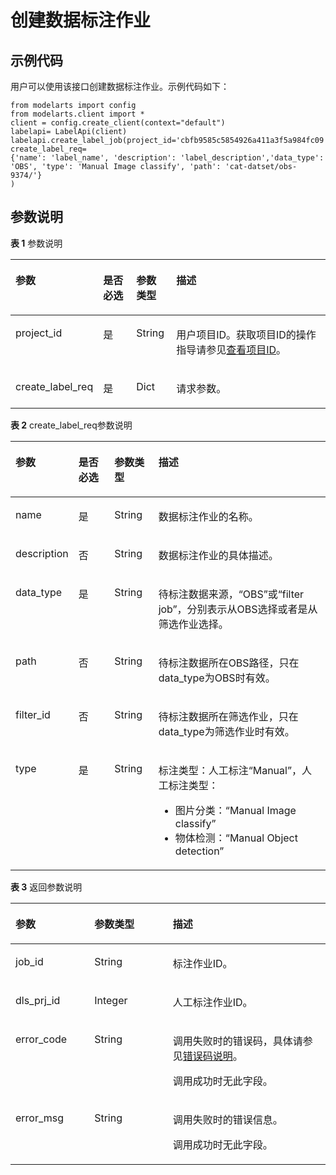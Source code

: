 # 创建数据标注作业<a name="modelarts_04_0103"></a>

## 示例代码<a name="section35881040102516"></a>

用户可以使用该接口创建数据标注作业。示例代码如下：

```
from modelarts import config
from modelarts.client import *
client = config.create_client(context="default")
labelapi= LabelApi(client)
labelapi.create_label_job(project_id='cbfb9585c5854926a411a3f5a984fc09', create_label_req=
{'name': 'label_name', 'description': 'label_description','data_type': 'OBS', 'type': 'Manual Image classify', 'path': 'cat-datset/obs-9374/'}
)
```

## 参数说明<a name="section0599140112517"></a>

**表 1**  参数说明

<a name="table1427122192918"></a>
<table><thead align="left"><tr id="row10299223299"><th class="cellrowborder" valign="top" width="17.52%" id="mcps1.2.5.1.1"><p id="p19121533162912"><a name="p19121533162912"></a><a name="p19121533162912"></a>参数</p>
</th>
<th class="cellrowborder" valign="top" width="11.51%" id="mcps1.2.5.1.2"><p id="p1812363372920"><a name="p1812363372920"></a><a name="p1812363372920"></a>是否必选</p>
</th>
<th class="cellrowborder" valign="top" width="12.82%" id="mcps1.2.5.1.3"><p id="p21241133112918"><a name="p21241133112918"></a><a name="p21241133112918"></a>参数类型</p>
</th>
<th class="cellrowborder" valign="top" width="58.15%" id="mcps1.2.5.1.4"><p id="p1812615330294"><a name="p1812615330294"></a><a name="p1812615330294"></a>描述</p>
</th>
</tr>
</thead>
<tbody><tr id="row1229142210294"><td class="cellrowborder" valign="top" width="17.52%" headers="mcps1.2.5.1.1 "><p id="p121291133132913"><a name="p121291133132913"></a><a name="p121291133132913"></a>project_id</p>
</td>
<td class="cellrowborder" valign="top" width="11.51%" headers="mcps1.2.5.1.2 "><p id="p0130163312298"><a name="p0130163312298"></a><a name="p0130163312298"></a>是</p>
</td>
<td class="cellrowborder" valign="top" width="12.82%" headers="mcps1.2.5.1.3 "><p id="p1913233372918"><a name="p1913233372918"></a><a name="p1913233372918"></a>String</p>
</td>
<td class="cellrowborder" valign="top" width="58.15%" headers="mcps1.2.5.1.4 "><p id="p4972959911831"><a name="p4972959911831"></a><a name="p4972959911831"></a>用户项目ID。获取项目ID的操作指导请参见<a href="查看项目ID.md">查看项目ID</a>。</p>
</td>
</tr>
<tr id="row191415585316"><td class="cellrowborder" valign="top" width="17.52%" headers="mcps1.2.5.1.1 "><p id="p139149565311"><a name="p139149565311"></a><a name="p139149565311"></a>create_label_req</p>
</td>
<td class="cellrowborder" valign="top" width="11.51%" headers="mcps1.2.5.1.2 "><p id="p109145517533"><a name="p109145517533"></a><a name="p109145517533"></a>是</p>
</td>
<td class="cellrowborder" valign="top" width="12.82%" headers="mcps1.2.5.1.3 "><p id="p12914753531"><a name="p12914753531"></a><a name="p12914753531"></a>Dict</p>
</td>
<td class="cellrowborder" valign="top" width="58.15%" headers="mcps1.2.5.1.4 "><p id="p89141552539"><a name="p89141552539"></a><a name="p89141552539"></a>请求参数。</p>
</td>
</tr>
</tbody>
</table>

**表 2**  create\_label\_req参数说明

<a name="table147922185514"></a>
<table><thead align="left"><tr id="row194797285513"><th class="cellrowborder" valign="top" width="16.13%" id="mcps1.2.5.1.1"><p id="p1715641011555"><a name="p1715641011555"></a><a name="p1715641011555"></a>参数</p>
</th>
<th class="cellrowborder" valign="top" width="12.030000000000001%" id="mcps1.2.5.1.2"><p id="p1115641055519"><a name="p1115641055519"></a><a name="p1115641055519"></a>是否必选</p>
</th>
<th class="cellrowborder" valign="top" width="14.21%" id="mcps1.2.5.1.3"><p id="p2156171018559"><a name="p2156171018559"></a><a name="p2156171018559"></a>参数类型</p>
</th>
<th class="cellrowborder" valign="top" width="57.63%" id="mcps1.2.5.1.4"><p id="p18156610205519"><a name="p18156610205519"></a><a name="p18156610205519"></a>描述</p>
</th>
</tr>
</thead>
<tbody><tr id="row184798211553"><td class="cellrowborder" valign="top" width="16.13%" headers="mcps1.2.5.1.1 "><p id="p17156310115514"><a name="p17156310115514"></a><a name="p17156310115514"></a>name</p>
</td>
<td class="cellrowborder" valign="top" width="12.030000000000001%" headers="mcps1.2.5.1.2 "><p id="p915601015511"><a name="p915601015511"></a><a name="p915601015511"></a>是</p>
</td>
<td class="cellrowborder" valign="top" width="14.21%" headers="mcps1.2.5.1.3 "><p id="p19156171014552"><a name="p19156171014552"></a><a name="p19156171014552"></a>String</p>
</td>
<td class="cellrowborder" valign="top" width="57.63%" headers="mcps1.2.5.1.4 "><p id="p121563102556"><a name="p121563102556"></a><a name="p121563102556"></a>数据标注作业的名称。</p>
</td>
</tr>
<tr id="row5479824555"><td class="cellrowborder" valign="top" width="16.13%" headers="mcps1.2.5.1.1 "><p id="p11156201013551"><a name="p11156201013551"></a><a name="p11156201013551"></a>description</p>
</td>
<td class="cellrowborder" valign="top" width="12.030000000000001%" headers="mcps1.2.5.1.2 "><p id="p71560102557"><a name="p71560102557"></a><a name="p71560102557"></a>否</p>
</td>
<td class="cellrowborder" valign="top" width="14.21%" headers="mcps1.2.5.1.3 "><p id="p415651020555"><a name="p415651020555"></a><a name="p415651020555"></a>String</p>
</td>
<td class="cellrowborder" valign="top" width="57.63%" headers="mcps1.2.5.1.4 "><p id="p101568104554"><a name="p101568104554"></a><a name="p101568104554"></a>数据标注作业的具体描述。</p>
</td>
</tr>
<tr id="row84800255513"><td class="cellrowborder" valign="top" width="16.13%" headers="mcps1.2.5.1.1 "><p id="p15157181075513"><a name="p15157181075513"></a><a name="p15157181075513"></a>data_type</p>
</td>
<td class="cellrowborder" valign="top" width="12.030000000000001%" headers="mcps1.2.5.1.2 "><p id="p315721013556"><a name="p315721013556"></a><a name="p315721013556"></a>是</p>
</td>
<td class="cellrowborder" valign="top" width="14.21%" headers="mcps1.2.5.1.3 "><p id="p7157191065518"><a name="p7157191065518"></a><a name="p7157191065518"></a>String</p>
</td>
<td class="cellrowborder" valign="top" width="57.63%" headers="mcps1.2.5.1.4 "><p id="p11571108558"><a name="p11571108558"></a><a name="p11571108558"></a>待标注数据来源，<span class="parmname" id="parmname1689884101616"><a name="parmname1689884101616"></a><a name="parmname1689884101616"></a>“OBS”</span>或<span class="parmname" id="parmname158619168165"><a name="parmname158619168165"></a><a name="parmname158619168165"></a>“filter job”</span>，分别表示从OBS选择或者是从筛选作业选择。</p>
</td>
</tr>
<tr id="row13480823558"><td class="cellrowborder" valign="top" width="16.13%" headers="mcps1.2.5.1.1 "><p id="p1315741095519"><a name="p1315741095519"></a><a name="p1315741095519"></a>path</p>
</td>
<td class="cellrowborder" valign="top" width="12.030000000000001%" headers="mcps1.2.5.1.2 "><p id="p13157610205519"><a name="p13157610205519"></a><a name="p13157610205519"></a>否</p>
</td>
<td class="cellrowborder" valign="top" width="14.21%" headers="mcps1.2.5.1.3 "><p id="p191571710115516"><a name="p191571710115516"></a><a name="p191571710115516"></a>String</p>
</td>
<td class="cellrowborder" valign="top" width="57.63%" headers="mcps1.2.5.1.4 "><p id="p12157310175510"><a name="p12157310175510"></a><a name="p12157310175510"></a>待标注数据所在OBS路径，只在data_type为OBS时有效。</p>
</td>
</tr>
<tr id="row348019213553"><td class="cellrowborder" valign="top" width="16.13%" headers="mcps1.2.5.1.1 "><p id="p18157810185517"><a name="p18157810185517"></a><a name="p18157810185517"></a>filter_id</p>
</td>
<td class="cellrowborder" valign="top" width="12.030000000000001%" headers="mcps1.2.5.1.2 "><p id="p111575106558"><a name="p111575106558"></a><a name="p111575106558"></a>否</p>
</td>
<td class="cellrowborder" valign="top" width="14.21%" headers="mcps1.2.5.1.3 "><p id="p10157210125517"><a name="p10157210125517"></a><a name="p10157210125517"></a>String</p>
</td>
<td class="cellrowborder" valign="top" width="57.63%" headers="mcps1.2.5.1.4 "><p id="p161571210105513"><a name="p161571210105513"></a><a name="p161571210105513"></a>待标注数据所在筛选作业，只在data_type为筛选作业时有效。</p>
</td>
</tr>
<tr id="row184808215558"><td class="cellrowborder" valign="top" width="16.13%" headers="mcps1.2.5.1.1 "><p id="p1157111017554"><a name="p1157111017554"></a><a name="p1157111017554"></a>type</p>
</td>
<td class="cellrowborder" valign="top" width="12.030000000000001%" headers="mcps1.2.5.1.2 "><p id="p1315741005513"><a name="p1315741005513"></a><a name="p1315741005513"></a>是</p>
</td>
<td class="cellrowborder" valign="top" width="14.21%" headers="mcps1.2.5.1.3 "><p id="p9157111035514"><a name="p9157111035514"></a><a name="p9157111035514"></a>String</p>
</td>
<td class="cellrowborder" valign="top" width="57.63%" headers="mcps1.2.5.1.4 "><p id="p3589927152018"><a name="p3589927152018"></a><a name="p3589927152018"></a>标注类型：人工标注<span class="parmname" id="parmname20589152732011"><a name="parmname20589152732011"></a><a name="parmname20589152732011"></a>“Manual”</span>，人工标注类型：</p>
<a name="ul1275016292208"></a><a name="ul1275016292208"></a><ul id="ul1275016292208"><li>图片分类：<span class="parmname" id="parmname13163135662015"><a name="parmname13163135662015"></a><a name="parmname13163135662015"></a>“Manual Image classify”</span></li><li>物体检测：<span class="parmname" id="parmname7942192122114"><a name="parmname7942192122114"></a><a name="parmname7942192122114"></a>“Manual Object detection”</span></li></ul>
</td>
</tr>
</tbody>
</table>

**表 3**  返回参数说明

<a name="table122321415135613"></a>
<table><thead align="left"><tr id="row14232111575612"><th class="cellrowborder" valign="top" width="25.032503250325032%" id="mcps1.2.4.1.1"><p id="p1582422115619"><a name="p1582422115619"></a><a name="p1582422115619"></a>参数</p>
</th>
<th class="cellrowborder" valign="top" width="24.922492249224923%" id="mcps1.2.4.1.2"><p id="p282422195614"><a name="p282422195614"></a><a name="p282422195614"></a>参数类型</p>
</th>
<th class="cellrowborder" valign="top" width="50.04500450045004%" id="mcps1.2.4.1.3"><p id="p2822022205610"><a name="p2822022205610"></a><a name="p2822022205610"></a>描述</p>
</th>
</tr>
</thead>
<tbody><tr id="row192331215155620"><td class="cellrowborder" valign="top" width="25.032503250325032%" headers="mcps1.2.4.1.1 "><p id="p882112235614"><a name="p882112235614"></a><a name="p882112235614"></a>job_id</p>
</td>
<td class="cellrowborder" valign="top" width="24.922492249224923%" headers="mcps1.2.4.1.2 "><p id="p188232217562"><a name="p188232217562"></a><a name="p188232217562"></a>String</p>
</td>
<td class="cellrowborder" valign="top" width="50.04500450045004%" headers="mcps1.2.4.1.3 "><p id="p1482132275620"><a name="p1482132275620"></a><a name="p1482132275620"></a>标注作业ID。</p>
</td>
</tr>
<tr id="row7233141512568"><td class="cellrowborder" valign="top" width="25.032503250325032%" headers="mcps1.2.4.1.1 "><p id="p3823225562"><a name="p3823225562"></a><a name="p3823225562"></a>dls_prj_id</p>
</td>
<td class="cellrowborder" valign="top" width="24.922492249224923%" headers="mcps1.2.4.1.2 "><p id="p1882132235618"><a name="p1882132235618"></a><a name="p1882132235618"></a>Integer</p>
</td>
<td class="cellrowborder" valign="top" width="50.04500450045004%" headers="mcps1.2.4.1.3 "><p id="p2504119917014"><a name="p2504119917014"></a><a name="p2504119917014"></a>人工标注作业ID。</p>
</td>
</tr>
<tr id="row52337155564"><td class="cellrowborder" valign="top" width="25.032503250325032%" headers="mcps1.2.4.1.1 "><p id="p178272212569"><a name="p178272212569"></a><a name="p178272212569"></a>error_code</p>
</td>
<td class="cellrowborder" valign="top" width="24.922492249224923%" headers="mcps1.2.4.1.2 "><p id="p1782102211568"><a name="p1782102211568"></a><a name="p1782102211568"></a>String</p>
</td>
<td class="cellrowborder" valign="top" width="50.04500450045004%" headers="mcps1.2.4.1.3 "><p id="p071812541519"><a name="p071812541519"></a><a name="p071812541519"></a>调用失败时的错误码，具体请参见<a href="公共参数.md#section29446341644">错误码说明</a>。</p>
<p id="p6203060911624"><a name="p6203060911624"></a><a name="p6203060911624"></a>调用成功时无此字段。</p>
</td>
</tr>
<tr id="row1523391585616"><td class="cellrowborder" valign="top" width="25.032503250325032%" headers="mcps1.2.4.1.1 "><p id="p148217228563"><a name="p148217228563"></a><a name="p148217228563"></a>error_msg</p>
</td>
<td class="cellrowborder" valign="top" width="24.922492249224923%" headers="mcps1.2.4.1.2 "><p id="p1782192211568"><a name="p1782192211568"></a><a name="p1782192211568"></a>String</p>
</td>
<td class="cellrowborder" valign="top" width="50.04500450045004%" headers="mcps1.2.4.1.3 "><p id="p33232162215"><a name="p33232162215"></a><a name="p33232162215"></a>调用失败时的错误信息。</p>
<p id="p5821022125614"><a name="p5821022125614"></a><a name="p5821022125614"></a>调用成功时无此字段。</p>
</td>
</tr>
</tbody>
</table>


